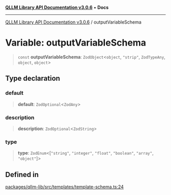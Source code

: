 [**QLLM Library API Documentation v3.0.6**](../README.md) • **Docs**

***

[QLLM Library API Documentation v3.0.6](../globals.md) / outputVariableSchema

# Variable: outputVariableSchema

> `const` **outputVariableSchema**: `ZodObject`\<`object`, `"strip"`, `ZodTypeAny`, `object`, `object`\>

## Type declaration

### default

> **default**: `ZodOptional`\<`ZodAny`\>

### description

> **description**: `ZodOptional`\<`ZodString`\>

### type

> **type**: `ZodEnum`\<[`"string"`, `"integer"`, `"float"`, `"boolean"`, `"array"`, `"object"`]\>

## Defined in

[packages/qllm-lib/src/templates/template-schema.ts:24](https://github.com/quantalogic/qllm/blob/b15a3aa4af263bce36ea091a0f29bf1255b95497/packages/qllm-lib/src/templates/template-schema.ts#L24)
